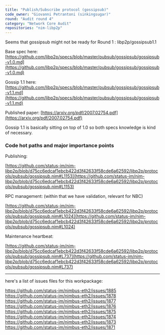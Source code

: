 ```yaml
---
title: "Publish/Subscribe protocol (gossipsub)"
code_owner: "Giovanni Petrantoni (sinkingsugar)"
round: "Audit round 4"
category: "Network Core Audit"
repositories: "nim-libp2p"
---
```


Seems that gossipsub might not be ready for Round 1 : libp2p/gossipsub1.1

Base spec here: [https://github.com/libp2p/specs/blob/master/pubsub/gossipsub/gossipsub-v1.0.md](https://github.com/libp2p/specs/blob/master/pubsub/gossipsub/gossipsub-v1.0.md)

Gossip 1.1 here: [https://github.com/libp2p/specs/blob/master/pubsub/gossipsub/gossipsub-v1.1.md](https://github.com/libp2p/specs/blob/master/pubsub/gossipsub/gossipsub-v1.1.md)

Published paper: [https://arxiv.org/pdf/2007.02754.pdf](https://arxiv.org/pdf/2007.02754.pdf)

Gossip 1.1 is basically sitting on top of 1.0 so both specs knowledge is kind of necessary.

### Code hot paths and major importance points

Publishing:

[https://github.com/status-im/nim-libp2p/blob/d75cc6edcaf1ebcb422d3f42633f58cde6a62592/libp2p/protocols/pubsub/gossipsub.nim#L1153](https://github.com/status-im/nim-libp2p/blob/d75cc6edcaf1ebcb422d3f42633f58cde6a62592/libp2p/protocols/pubsub/gossipsub.nim#L1153)

RPC management: (within that we have validation, relevant for NBC)

[https://github.com/status-im/nim-libp2p/blob/d75cc6edcaf1ebcb422d3f42633f58cde6a62592/libp2p/protocols/pubsub/gossipsub.nim#L1024](https://github.com/status-im/nim-libp2p/blob/d75cc6edcaf1ebcb422d3f42633f58cde6a62592/libp2p/protocols/pubsub/gossipsub.nim#L1024)

Maintenance heartbeat:

[https://github.com/status-im/nim-libp2p/blob/d75cc6edcaf1ebcb422d3f42633f58cde6a62592/libp2p/protocols/pubsub/gossipsub.nim#L737](https://github.com/status-im/nim-libp2p/blob/d75cc6edcaf1ebcb422d3f42633f58cde6a62592/libp2p/protocols/pubsub/gossipsub.nim#L737)

----------------------------------------------------------------

here's a list of issues files for this workpackage:

https://github.com/status-im/nimbus-eth2/issues/1885
https://github.com/status-im/nimbus-eth2/issues/1878
https://github.com/status-im/nimbus-eth2/issues/1877
https://github.com/status-im/nimbus-eth2/issues/1876
https://github.com/status-im/nimbus-eth2/issues/1875
https://github.com/status-im/nimbus-eth2/issues/1874
https://github.com/status-im/nimbus-eth2/issues/1873
https://github.com/status-im/nimbus-eth2/issues/1871
